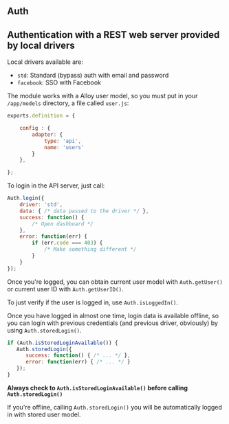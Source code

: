 ## Auth

## Authentication with a REST web server provided by local drivers

Local drivers available are:

* `std`: Standard (bypass) auth with email and password
* `facebook`: SSO with Facebook

The module works with a Alloy user model, so you must put in your `/app/models` directory, a file called `user.js`:

```js
exports.definition = {

	config : {
		adapter: {
			type: 'api',
			name: 'users'
		}
	},

};
```

To login in the API server, just call:

```js
Auth.login({
	driver: 'std',
	data: { /* data passed to the driver */ },
	success: function() {
		/* Open dashboard */
	},
	error: function(err) {
		if (err.code === 403) {
			/* Make something different */
		}
	}
});
```

Once you're logged, you can obtain current user model with `Auth.getUser()` or current user ID with `Auth.getUserID()`.

To just verify if the user is logged in, use `Auth.isLoggedIn()`.

Once you have logged in almost one time, login data is available offline, so you can login with previous credentials (and previous driver, obviously) by using `Auth.storedLogin()`.

```js
if (Auth.isStoredLoginAvailable()) {
   Auth.storedLogin({
      success: function() { /* ... */ },
      error: function(err) { /* ... */ }
   });
}
```

**Always check to `Auth.isStoredLoginAvailable()` before calling `Auth.storedLogin()`**

If you're offline, calling `Auth.storedLogin()` you will be automatically logged in with stored user model.
